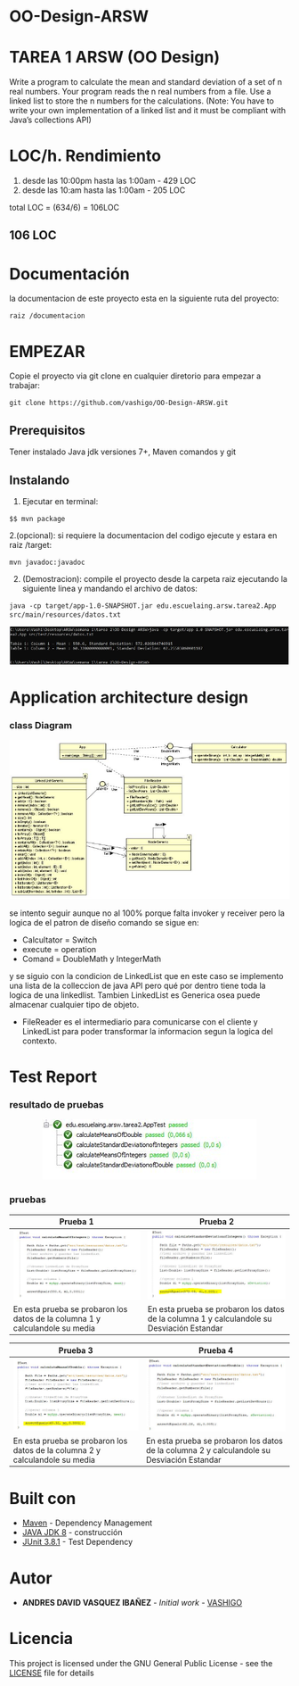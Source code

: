 
# OO-Design-ARSW

# TAREA 1 ARSW (OO Design)

Write a program to calculate the mean and standard deviation of a set of n real
numbers.
Your program reads the n real numbers from a file.
Use a linked list to store the n numbers for the calculations. (Note: You have
to write your own implementation of a linked list and it must be compliant
with Java’s collections API)

# LOC/h. Rendimiento

1. desde las 10:00pm hasta las 1:00am - 429 LOC
2. desde las 10:am hasta las 1:00am - 205 LOC

total LOC = (634/6) = 106LOC

##  106 LOC


# Documentación

la documentacion de este proyecto esta en la siguiente ruta del proyecto:

```
raiz /documentacion
```


# EMPEZAR

Copie el proyecto via git clone en cualquier diretorio para empezar a trabajar:
```
git clone https://github.com/vashigo/OO-Design-ARSW.git
```

## Prerequisitos

Tener instalado Java jdk versiones 7+, Maven comandos y git

## Instalando

1. Ejecutar en terminal:

```
$$ mvn package
```
2.(opcional):
si requiere la documentacion del codigo ejecute y estara en raiz /target:

```
mvn javadoc:javadoc
```

2. (Demostracion):
  compile el proyecto desde la carpeta raiz ejecutando la siguiente linea y mandando el archivo de datos:
  
```
java -cp target/app-1.0-SNAPSHOT.jar edu.escuelaing.arsw.tarea2.App src/main/resources/datos.txt
```
<p align="center">
 <img  src="img/compile.JPG">
</p>


# Application architecture design

### class Diagram

<p align="center">
 <img  src="img/classDiagram.JPG">
</p>

se intento seguir aunque no al 100% porque falta invoker y receiver pero la logica de el patron de diseño comando se sigue en:

- Calcultator = Switch
- execute = operation
- Comand = DoubleMath y IntegerMath

y se siguio con la condicion de LinkedList que en este caso se implemento una lista de la colleccion de java API pero qué por dentro tiene toda la logica de una  linkedlist. Tambien LinkedList es Generica osea puede almacenar cualquier tipo de objeto.

- FileReader es el intermediario para comunicarse con el cliente y LinkedList para poder transformar la informacion segun la logica del contexto.

# Test Report

### resultado de pruebas

<p align="center">
 <img  src="img/resPruebas.JPG">
</p>

### pruebas

Prueba 1 | Prueba 2
------------ | ------------- 
![1](img/prueba1MeansInteger.JPG) | ![2](img/prueba2SDeviationInteger.JPG)
En esta prueba se probaron los datos de la columna 1 y calculandole su media| En esta prueba se probaron los datos de la columna 1 y calculandole su Desviación Estandar

Prueba 3 | Prueba 4
------------ | ------------- 
![1](img/prueba3MeansDouble.JPG) | ![2](img/prueba4SDeviationDouble.JPG)
En esta prueba se probaron los datos de la columna 2 y calculandole su media| En esta prueba se probaron los datos de la columna 2 y calculandole su Desviación Estandar

# Built con

* [Maven](https://maven.apache.org/) - Dependency Management
* [JAVA JDK 8](http://www.oracle.com/technetwork/java/javase/overview/index.html) - construcción
* [JUnit 3.8.1](https://mvnrepository.com/artifact/junit/junit/3.8.1) - Test Dependency


# Autor

* **ANDRES DAVID VASQUEZ IBAÑEZ** - *Initial work* - [VASHIGO](https://github.com/vashigo)


# Licencia

This project is licensed under the GNU General Public License - see the [LICENSE](LICENSE) file for details
